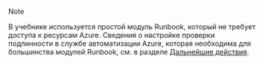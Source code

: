 > [!NOTE]
> В учебнике используется простой модуль Runbook, который не требует доступа к ресурсам Azure. Сведения о настройке проверки подлинности в службе автоматизации Azure, которая необходима для большинства модулей Runbook, см. в разделе [Дальнейшие действия](#nextsteps).
> 
> 

<!---HONumber=Oct15_HO3-->